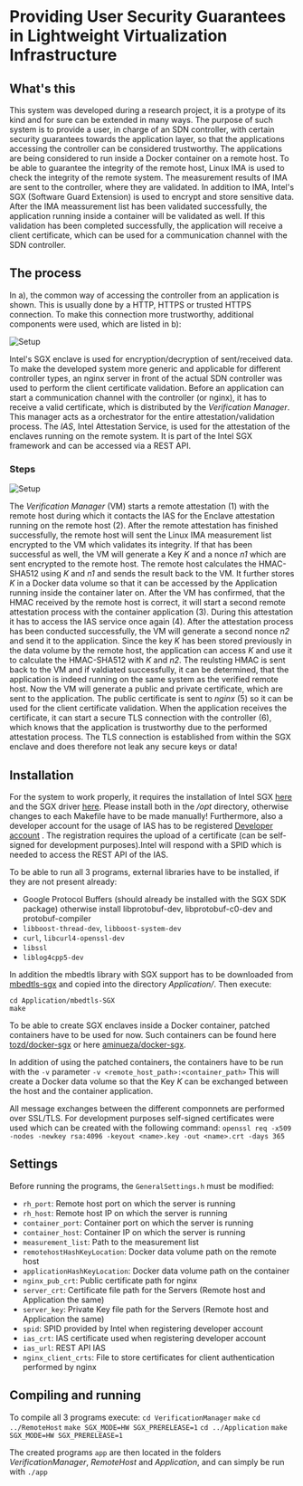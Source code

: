 # Providing User Security Guarantees in Lightweight Virtualization Infrastructure

## What's this

This system was developed during a research project, it is a protype of its kind and for sure can be extended in many ways. The purpose of such system is to provide a user, in charge of an SDN controller, with certain security guarantees towards the application layer, so that the applications accessing the controller can be considered trustworthy. 
The applications are being considered to run inside a Docker container on a remote host. To be able to guarantee the integrity of the remote host, Linux IMA is used to check the integrity of the remote system. The measurement results of IMA are sent to the controller, where they are validated. In addition to IMA, Intel's SGX (Software Guard Extension) is used to encrypt and store sensitive data. After the IMA meassurement list has been validated successfully, the application running inside a container will be validated as well. If this validation has been completed successfully, the application will receive a client certificate, which can be used for a communication channel with the SDN controller.


## The process
In a), the common way of accessing the controller from an application is shown. This is usually done by a HTTP, HTTPS or trusted HTTPS connection. To make this connection more trustworthy, additional components were used, which are listed in b):

![Setup](https://cdn.rawgit.com/svartkanin/User-security-guarantees/master/Images/components.svg)

Intel's SGX enclave is used for encryption/decryption of sent/received data. To make the developed system more generic and applicable for different controller types, an nginx server in front of the actual SDN controller was used to perform the client certificate validation. Before an application can start a communication channel with the controller (or nginx), it has to receive a valid certificate, which is distributed by the _Verification Manager_. This manager acts as a orchestrator for the entire attestation/validation process. The _IAS_, Intel Attestation Service, is used for the attestation of the enclaves running on the remote system. It is part of the Intel SGX framework and can be accessed via a REST API. 

### Steps
![Setup](https://cdn.rawgit.com/svartkanin/User-security-guarantees/master/Images/workflow.svg)

The _Verification Manager_ (VM) starts a remote attestation (1) with the remote host during which it contacts the IAS for the Enclave attestation running on the remote host (2). After the remote attestation has finished successfully, the remote host will sent the Linux IMA measurement list encrypted to the VM which validates its integrity. If that has been successful as well, the VM will generate a Key _K_ and a nonce _n1_ which are sent encrypted to the remote host. The remote host calculates the HMAC-SHA512 using _K_ and _n1_ and sends the result back to the VM. It further stores _K_ in a Docker data volume so that it can be accessed by the Application running inside the container later on. 
After the VM has confirmed, that the HMAC received by the remote host is correct, it will start a second remote attestation process with the container application (3). During this attestation it has to access the IAS service once again (4). After the attestation process has been conducted successfully, the VM will generate a second nonce _n2_ and send it to the application. Since the key _K_ has been stored previously in the data volume by the remote host, the application can access _K_ and use it to calculate the HMAC-SHA512 with _K_ and _n2_. The reulsting HMAC is sent back to the VM and if valdiated successfully, it can be determined, that the application is indeed running on the same system as the verified remote host. 
Now the VM will generate a public and private certificate, which are sent to the application. The public certificate is sent to _nginx_ (5) so it can be used for the client certificate validation. 
When the application receives the certificate, it can start a secure TLS connection with the controller (6), which knows that the application is trustworthy due to the performed attestation process. The TLS connection is established from within the SGX enclave and does therefore not leak any secure keys or data!




## Installation
For the system to work properly, it requires the installation of Intel SGX [here](https://github.com/01org/linux-sgx)  and the SGX driver [here](https://github.com/01org/linux-sgx-driver). Please install both in the _/opt_ directory, otherwise changes to each Makefile have to be made manually!
Furthermore, also a developer account for the usage of IAS has to be registered [Developer account](https://software.intel.com/en-us/sgx) . The registration requires the upload of a certificate (can be self-signed for development purposes).Intel will respond with a SPID which is needed to access the REST API of the IAS.

To be able to run all 3 programs, external libraries have to be installed, if they are not present already:
- Google Protocol Buffers (should already be installed with the SGX SDK package) otherwise install libprotobuf-dev, libprotobuf-c0-dev and protobuf-compiler
- ```libboost-thread-dev```, ```libboost-system-dev```
- ```curl```, ```libcurl4-openssl-dev```
- ```libssl```
- ```liblog4cpp5-dev```
	
In addition the mbedtls library with SGX support has to be downloaded from [mbedtls-sgx](https://github.com/bl4ck5un/mbedtls-SGX) and copied into the directory _Application/_.
Then execute:

 ```cd Application/mbedtls-SGX```<br/>
 ```make```

To be able to create SGX enclaves inside a Docker container, patched containers have to be used for now. Such containers can be found here [tozd/docker-sgx](https://github.com/tozd/docker-sgx) or here [aminueza/docker-sgx](https://github.com/aminueza/docker-sgx).

In addition of using the patched containers, the containers have to be run with the ```-v``` parameter
```-v <remote_host_path>:<container_path>```
This will create a Docker data volume so that the Key _K_ can be exchanged between the host and the container application.

All message exchanges between the different componnets are performed over SSL/TLS. For development purposes self-signed certificates were used which can be created with the following command:
```openssl req -x509 -nodes -newkey rsa:4096 -keyout <name>.key -out <name>.crt -days 365```


## Settings
Before running the programs, the ```GeneralSettings.h``` must be modified:
- ```rh_port```: Remote host port on which the server is running
- ```rh_host```: Remote host IP on which the server is running
- ```container_port```: Container port on which the server is running
- ```container_host```: Container IP on which the server is running
- ```measurement_list```: Path to the measurement list
- ```remotehostHashKeyLocation```: Docker data volume path on the remote host
- ```applicationHashKeyLocation```: Docker data volume path on the container
- ```nginx_pub_crt```: Public certificate path for nginx
- ```server_crt```: Certificate file path for the Servers (Remote host and Application the same)
- ```server_key```: Private Key file path for the Servers (Remote host and Application the same)
- ```spid```: SPID provided by Intel when registering developer account
- ```ias_crt```: IAS certificate used when registering developer account
- ```ias_url```: REST API IAS
- ```nginx_client_crts```: File to store certificates for client authentication performed by nginx



## Compiling and running
To compile all 3 programs execute:
```cd VerificationManager```
```make```
```cd ../RemoteHost```
```make SGX_MODE=HW SGX_PRERELEASE=1```
```cd ../Application```
```make SGX_MODE=HW SGX_PRERELEASE=1```

The created programs ```app``` are then located in the folders _VerificationManager_, _RemoteHost_ and _Application_, and can simply be run with ```./app```


